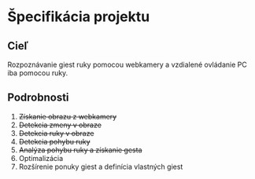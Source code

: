 # Špecifikácia projektu #

## Cieľ ##

Rozpoznávanie giest ruky pomocou webkamery a vzdialené ovládanie PC iba pomocou ruky.

## Podrobnosti ##

  1. ~~Získanie obrazu z webkamery~~
  1. ~~Detekcia zmeny v obraze~~
  1. ~~Detekcia ruky v obraze~~
  1. ~~Detekcia pohybu ruky~~
  1. ~~Analýza pohybu ruky a získanie gesta~~
  1. Optimalizácia
  1. Rozšírenie ponuky giest a definícia vlastných giest